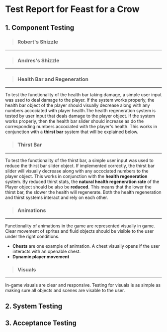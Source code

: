 # Test Report for Feast for a Crow

## 1. Component Testing

> ### Robert's Shizzle
---

> ### Andres's Shizzle
---

> ### Health Bar and Regeneration
---
To test the functionality of the health bar taking damage, a simple user input was used to deal damage to the player. If the system works properly, the health bar object of the player should visually decrease along with any numbers accociated with player health.The health regeneration system is tested by user input that deals damage to the player object. If the system works properly, then the health bar slider should increase as do the corresponding numbers accociated with the player's health. This works in conjunction with a **thirst bar** system that will be explained below.  

> ### Thirst Bar
---
To test the functionality of the thirst bar, a simple user input was used to reduce the thirst bar slider object. If implemented correctly, the thirst bar slider will visually decrease along with any accociated numbers to the player object. This works in conjunction with the **health regeneration** system. By reduced thirst stats, the **natural health regeneration rate** of the Player object should be also be **reduced**. This means that the lower the thirst bar, the slower the health will regenerate. Both the health regeneration and thirst systems interact and rely on each other.

> ### Animations
---
Functionality of animations in the game are represented visually in game. Clear movement of sprites and fluid objects should be visible to the user under the right conditions. 
- **Chests** are one example of animation. A chest visually opens if the user interacts with an openable chest. 
- **Dynamic player movement**

> ### Visuals
---
In-game visuals are clear and responsive. Testing for visuals is as simple as making sure all objects and scenes are visable to the user. 
## 2. System Testing

## 3. Acceptance Testing


